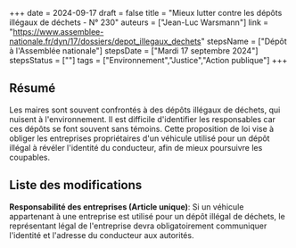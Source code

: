 +++
date = 2024-09-17
draft = false
title = "Mieux lutter contre les dépôts illégaux de déchets - N° 230"
auteurs = ["Jean-Luc Warsmann"]
link = "https://www.assemblee-nationale.fr/dyn/17/dossiers/depot_illegaux_dechets"
stepsName = ["Dépôt à l'Assemblée nationale"]
stepsDate = ["Mardi 17 septembre 2024"]
stepsStatus = [""]
tags = ["Environnement","Justice","Action publique"]
+++

## Résumé

Les maires sont souvent confrontés à des dépôts illégaux de déchets, qui nuisent à l'environnement. Il est difficile d'identifier les responsables car ces dépôts se font souvent sans témoins. Cette proposition de loi vise à obliger les entreprises propriétaires d'un véhicule utilisé pour un dépôt illégal à révéler l'identité du conducteur, afin de mieux poursuivre les coupables.

## Liste des modifications

**Responsabilité des entreprises (Article unique)**: Si un véhicule appartenant à une entreprise est utilisé pour un dépôt illégal de déchets, le représentant légal de l'entreprise devra obligatoirement communiquer l'identité et l'adresse du conducteur aux autorités.
